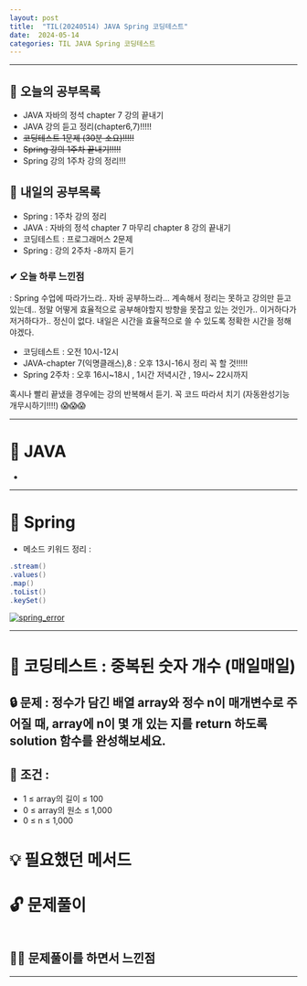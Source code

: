 ```yaml
---
layout: post
title:  "TIL(20240514) JAVA Spring 코딩테스트"
date:  2024-05-14
categories: TIL JAVA Spring 코딩테스트
---
```


---------------------------------------------------------------------

## 🙌 오늘의 공부목록
- JAVA 자바의 정석 chapter 7 강의 끝내기
- JAVA 강의 듣고 정리(chapter6,7)!!!!!
- ~~코딩테스트 1문제 (30분 소요)!!!!!~~
- ~~Spring 강의 1주차 끝내기!!!!!~~
- Spring 강의 1주차 강의 정리!!!

## 🔄 내일의 공부목록
- Spring : 1주차 강의 정리
- JAVA : 자바의 정석 chapter 7 마무리 chapter 8 강의 끝내기
- 코딩테스트 : 프로그래머스 2문제
- Spring : 강의 2주차 -8까지 듣기

### ✔ 오늘 하루 느낀점
: Spring 수업에 따라가느라.. 자바 공부하느라... 계속해서
정리는 못하고 강의만 듣고 있는데.. 정말 어떻게 효율적으로 공부해야할지
방향을 못잡고 있는 것인가.. 이거하다가 저거하다가.. 정신이 없다.
내일은 시간을 효율적으로 쓸 수 있도록 정확한 시간을 정해야겠다.

- 코딩테스트 : 오전 10시-12시
- JAVA-chapter 7(익명클래스),8 : 오후 13시-16시 정리 꼭 할 것!!!!!
- Spring 2주차 : 오후 16시~18시 , 1시간 저녁시간 , 19시~ 22시까지 

혹시나 빨리 끝냈을 경우에는 강의 반복해서 듣기.
꼭 코드 따라서 치기 (자동완성기능 개무시하기!!!!) 😱😱😱


---

# 📌 JAVA    
- 

---------------------------------------------------------------------

# 📌 Spring
- 메소드 키워드 정리 : 
```java
.stream()
.values()
.map()
.toList()
.keySet()
```

[![spring_error](/error.png)]()

---------------------------------------------------------------------

# 📌 코딩테스트 : 중복된 숫자 개수 (매일매일)


## 🔒 문제 : 정수가 담긴 배열 array와 정수 n이 매개변수로 주어질 때, array에 n이 몇 개 있는 지를 return 하도록 solution 함수를 완성해보세요.


## 🚫 조건 : 
- 1 ≤ array의 길이 ≤ 100
- 0 ≤ array의 원소 ≤ 1,000
- 0 ≤ n ≤ 1,000

# 💡 필요했던 메서드


# 🔓 문제풀이
```java

```

## 🤷‍♀️ 문제풀이를 하면서 느낀점


---------------------------------------------------

